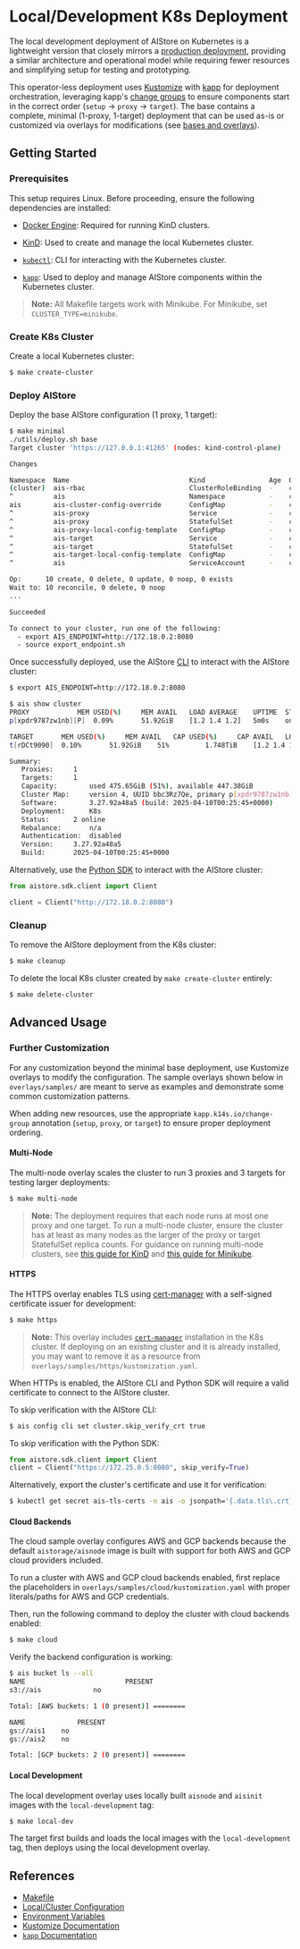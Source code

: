 # Local/Development K8s Deployment

The local development deployment of AIStore on Kubernetes is a lightweight version that closely mirrors a [production deployment](https://github.com/NVIDIA/ais-k8s), providing a similar architecture and operational model while requiring fewer resources and simplifying setup for testing and prototyping.

This operator-less deployment uses [Kustomize](https://kustomize.io/) with [kapp](https://carvel.dev/kapp/) for deployment orchestration, leveraging kapp's [change groups](https://carvel.dev/kapp/docs/v0.45.0/apply-ordering/) to ensure components start in the correct order (`setup` → `proxy` → `target`). The base contains a complete, minimal (1-proxy, 1-target) deployment that can be used as-is or customized via overlays for modifications (see [bases and overlays](https://kubernetes.io/docs/tasks/manage-kubernetes-objects/kustomization/#bases-and-overlays)).

## Getting Started

### Prerequisites

This setup requires Linux. Before proceeding, ensure the following dependencies are installed:

- [Docker Engine](https://docs.docker.com/engine/): Required for running KinD clusters.

- [KinD](https://kind.sigs.k8s.io/#installation-and-usage): Used to create and manage the local Kubernetes cluster.

- [`kubectl`](https://kubernetes.io/docs/tasks/tools/#kubectl): CLI for interacting with the Kubernetes cluster.

- [`kapp`](https://carvel.dev/kapp/): Used to deploy and manage AIStore components within the Kubernetes cluster.

> **Note:** All Makefile targets work with Minikube. For Minikube, set `CLUSTER_TYPE=minikube`.

### Create K8s Cluster

Create a local Kubernetes cluster:

```bash
$ make create-cluster
```

### Deploy AIStore

Deploy the base AIStore configuration (1 proxy, 1 target):

```bash
$ make minimal
./utils/deploy.sh base
Target cluster 'https://127.0.0.1:41265' (nodes: kind-control-plane)

Changes

Namespace  Name                              Kind                Age  Op      Op st.  Wait to    Rs  Ri  
(cluster)  ais-rbac                          ClusterRoleBinding  -    create  -       reconcile  -   -  
^          ais                               Namespace           -    create  -       reconcile  -   -  
ais        ais-cluster-config-override       ConfigMap           -    create  -       reconcile  -   -  
^          ais-proxy                         Service             -    create  -       reconcile  -   -  
^          ais-proxy                         StatefulSet         -    create  -       reconcile  -   -  
^          ais-proxy-local-config-template   ConfigMap           -    create  -       reconcile  -   -  
^          ais-target                        Service             -    create  -       reconcile  -   -  
^          ais-target                        StatefulSet         -    create  -       reconcile  -   -  
^          ais-target-local-config-template  ConfigMap           -    create  -       reconcile  -   -  
^          ais                               ServiceAccount      -    create  -       reconcile  -   -  

Op:      10 create, 0 delete, 0 update, 0 noop, 0 exists
Wait to: 10 reconcile, 0 delete, 0 noop
...

Succeeded

To connect to your cluster, run one of the following:
  - export AIS_ENDPOINT=http://172.18.0.2:8080
  - source export_endpoint.sh
```

Once successfully deployed, use the AIStore [CLI](/docs/cli.md) to interact with the AIStore cluster:

```bash
$ export AIS_ENDPOINT=http://172.18.0.2:8080

$ ais show cluster
PROXY			 MEM USED(%)	 MEM AVAIL	 LOAD AVERAGE	 UPTIME	 STATUS
p[xpdr9787zw1nb][P]	 0.09%		 51.92GiB	 [1.2 1.4 1.2]	 5m0s	 online

TARGET		 MEM USED(%)	 MEM AVAIL	 CAP USED(%)	 CAP AVAIL	 LOAD AVERAGE	 REBALANCE	 UPTIME	 STATUS
t[rDCt9090]	 0.10%		 51.92GiB	 51%		 1.748TiB	 [1.2 1.4 1.2]	 -		 5m0s	 online

Summary:
   Proxies:		1
   Targets:		1
   Capacity:		used 475.65GiB (51%), available 447.38GiB
   Cluster Map:		version 4, UUID bbc3Rz7Qe, primary p[xpdr9787zw1nb]
   Software:		3.27.92a48a5 (build: 2025-04-10T00:25:45+0000)
   Deployment:		K8s
   Status:		2 online
   Rebalance:		n/a
   Authentication:	disabled
   Version:		3.27.92a48a5
   Build:		2025-04-10T00:25:45+0000
```

Alternatively, use the [Python SDK](/python/aistore/sdk/README.md) to interact with the AIStore cluster:

```python
from aistore.sdk.client import Client

client = Client("http://172.18.0.2:8080")
```

### Cleanup

To remove the AIStore deployment from the K8s cluster:

```bash
$ make cleanup
```

To delete the local K8s cluster created by `make create-cluster` entirely:

```bash
$ make delete-cluster
```

## Advanced Usage

### Further Customization

For any customization beyond the minimal base deployment, use Kustomize overlays to modify the configuration. The sample overlays shown below in `overlays/samples/` are meant to serve as examples and demonstrate some common customization patterns.

When adding new resources, use the appropriate `kapp.k14s.io/change-group` annotation (`setup`, `proxy`, or `target`) to ensure proper deployment ordering.

#### Multi-Node

The multi-node overlay scales the cluster to run 3 proxies and 3 targets for testing larger deployments:

```bash
$ make multi-node
```

> **Note:** The deployment requires that each node runs at most one proxy and one target. To run a multi-node cluster, ensure the cluster has at least as many nodes as the larger of the proxy or target StatefulSet replica counts. For guidance on running multi-node clusters, see [this guide for KinD](https://kind.sigs.k8s.io/docs/user/quick-start/#multi-node-clusters) and [this guide for Minikube](https://minikube.sigs.k8s.io/docs/tutorials/multi_node/).

#### HTTPS

The HTTPS overlay enables TLS using [cert-manager](https://cert-manager.io/) with a self-signed certificate issuer for development:

```bash
$ make https
```

> **Note:** This overlay includes [`cert-manager`](https://github.com/cert-manager/cert-manager) installation in the K8s cluster. If deploying on an existing cluster and it is already installed, you may want to remove it as a resource from `overlays/samples/https/kustomization.yaml`.

When HTTPs is enabled, the AIStore CLI and Python SDK will require a valid certificate to connect to the AIStore cluster.

To skip verification with the AIStore CLI:

```bash
$ ais config cli set cluster.skip_verify_crt true
```

To skip verification with the Python SDK:

```python
from aistore.sdk.client import Client
client = Client("https://172.25.0.5:8080", skip_verify=True)
```

Alternatively, export the cluster's certificate and use it for verification:

```bash
$ kubectl get secret ais-tls-certs -n ais -o jsonpath='{.data.tls\.crt}' | base64 --decode > tls.crt
```

#### Cloud Backends

The cloud sample overlay configures AWS and GCP backends because the default `aistorage/aisnode` image is built with support for both AWS and GCP cloud providers included.

To run a cluster with AWS and GCP cloud backends enabled, first replace the placeholders in `overlays/samples/cloud/kustomization.yaml` with proper literals/paths for AWS and GCP credentials.

Then, run the following command to deploy the cluster with cloud backends enabled:

```bash
$ make cloud
```

Verify the backend configuration is working:

```bash
$ ais bucket ls --all
NAME						 PRESENT
s3://ais		     no

Total: [AWS buckets: 1 (0 present)] ========

NAME			 PRESENT
gs://ais1	 no
gs://ais2	 no

Total: [GCP buckets: 2 (0 present)] ========

```

#### Local Development

The local development overlay uses locally built `aisnode` and `aisinit` images with the `local-development` tag:

```bash
$ make local-dev
```

The target first builds and loads the local images with the `local-development` tag, then deploys using the local development overlay.

## References

- [Makefile](/deploy/dev/k8s/Makefile)
- [Local/Cluster Configuration](/docs/configuration.md)
- [Environment Variables](/docs/environment-vars.md)
- [Kustomize Documentation](https://kubectl.docs.kubernetes.io/references/kustomize/)
- [`kapp` Documentation](https://carvel.dev/kapp/)